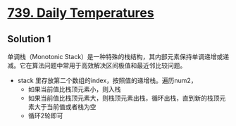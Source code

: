 # [739. Daily Temperatures](https://leetcode.cn/problems/daily-temperatures/)

## Solution 1

单调栈（Monotonic Stack）是一种特殊的栈结构，其内部元素保持单调递增或递减。它在算法问题中常用于高效解决区间极值和最近邻比较问题。

- stack 里存放第二个数组的index，按照值的递增栈。遍历num2，
  - 如果当前值比栈顶元素小，则入栈
  - 如果当前值比栈顶元素大，则栈顶元素出栈，循环出栈，直到新的栈顶元素大于当前值或者栈为空
  - 循环2轮即可